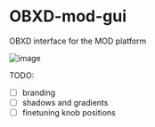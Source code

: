 # OBXD-mod-gui

OBXD interface for the MOD platform

![image](https://user-images.githubusercontent.com/1137715/177405918-f9a4a9c7-f928-43b1-b3b9-7e69aadd1b30.png)


TODO:
  - [ ] branding
  - [ ] shadows and gradients
  - [ ] finetuning knob positions
